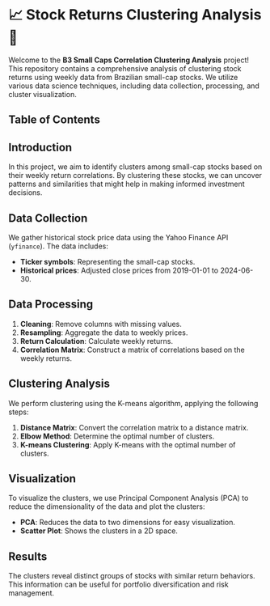 # 📈 Stock Returns Clustering Analysis 🏦

Welcome to the **B3 Small Caps Correlation Clustering Analysis** project! This repository contains a comprehensive analysis of clustering stock returns using weekly data from Brazilian small-cap stocks. We utilize various data science techniques, including data collection, processing, and cluster visualization.

## Table of Contents

## Introduction

In this project, we aim to identify clusters among small-cap stocks based on their weekly return correlations. By clustering these stocks, we can uncover patterns and similarities that might help in making informed investment decisions.

## Data Collection

We gather historical stock price data using the Yahoo Finance API (`yfinance`). The data includes:

- **Ticker symbols**: Representing the small-cap stocks.
- **Historical prices**: Adjusted close prices from 2019-01-01 to 2024-06-30.

## Data Processing

1. **Cleaning**: Remove columns with missing values.
2. **Resampling**: Aggregate the data to weekly prices.
3. **Return Calculation**: Calculate weekly returns.
4. **Correlation Matrix**: Construct a matrix of correlations based on the weekly returns.

## Clustering Analysis

We perform clustering using the K-means algorithm, applying the following steps:

1. **Distance Matrix**: Convert the correlation matrix to a distance matrix.
2. **Elbow Method**: Determine the optimal number of clusters.
3. **K-means Clustering**: Apply K-means with the optimal number of clusters.

## Visualization

To visualize the clusters, we use Principal Component Analysis (PCA) to reduce the dimensionality of the data and plot the clusters:

- **PCA**: Reduces the data to two dimensions for easy visualization.
- **Scatter Plot**: Shows the clusters in a 2D space.

## Results

The clusters reveal distinct groups of stocks with similar return behaviors. This information can be useful for portfolio diversification and risk management.
